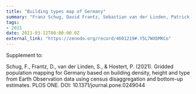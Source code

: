 ```yaml
---
title: "Building types map of Germany"
summary: "Franz Schug, David Frantz, Sebastian van der Linden, Patrick Hostert @ Zenodo"
tags:
- 2021
date: 2021-03-12T00:00:00.0Z
external_link: "https://zenodo.org/record/4601219#.Y5L7WXbMKCo"
---
```


Supplement to:

Schug, F., Frantz, D., van der Linden, S., & Hostert, P. (2021). Gridded population mapping for Germany based on building density, height and type from Earth Observation data using census disaggregation and bottom-up estimates. PLOS ONE. DOI: 10.1371/journal.pone.0249044
